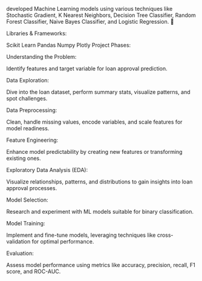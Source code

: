 developed Machine Learning models using various techniques like Stochastic Gradient, K Nearest Neighbors, Decision Tree Classifier, Random Forest Classifier, Naive Bayes Classifier, and Logistic Regression. 🧠

Libraries & Frameworks:

Scikit Learn
Pandas
Numpy
Plotly
Project Phases:

Understanding the Problem:

Identify features and target variable for loan approval prediction.

Data Exploration:

Dive into the loan dataset, perform summary stats, visualize patterns, and spot challenges.

Data Preprocessing:

Clean, handle missing values, encode variables, and scale features for model readiness.

Feature Engineering:

Enhance model predictability by creating new features or transforming existing ones.

Exploratory Data Analysis (EDA):

Visualize relationships, patterns, and distributions to gain insights into loan approval processes.

Model Selection:

Research and experiment with ML models suitable for binary classification.

Model Training:

Implement and fine-tune models, leveraging techniques like cross-validation for optimal performance.

Evaluation:

Assess model performance using metrics like accuracy, precision, recall, F1 score, and ROC-AUC.
